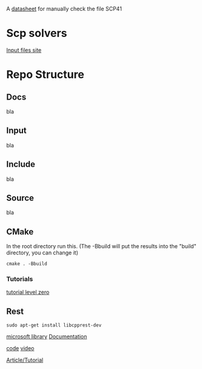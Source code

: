 A [datasheet](https://drive.google.com/file/d/1DPyXL8jzvfu6cZT-VOKrIl8oxo5cJX_n/view?usp=sharing) for manually check the file SCP41 

# Scp solvers
[Input files site](http://people.brunel.ac.uk/~mastjjb/jeb/orlib/scpinfo.html)

# Repo Structure

## Docs
bla
## Input
bla
## Include
bla
## Source
bla

## CMake

In the root directory run this. (The -Bbuild will put the results into the "build" directory, you can change it)

```
cmake . -Bbuild
```

### Tutorials
[tutorial level zero](https://www.youtube.com/watch?v=J9pbdFSTGVI)

## Rest

```
sudo apt-get install libcpprest-dev
```

[microsoft library](https://github.com/Microsoft/cpprestsdk)
[Documentation](https://github.com/Microsoft/cpprestsdk/wiki/Getting-Started-Tutorial)

[code](https://github.com/chandanshoun/CPPRestSDK-server/blob/main/CPPRest_Get_Post_RequestResponse.cpp)
[video](https://www.youtube.com/watch?v=aIkIyL3MXAw&t=169s)

[Article/Tutorial](https://medium.com/@ivan.mejia/modern-c-micro-service-implementation-rest-api-b499ffeaf898)

